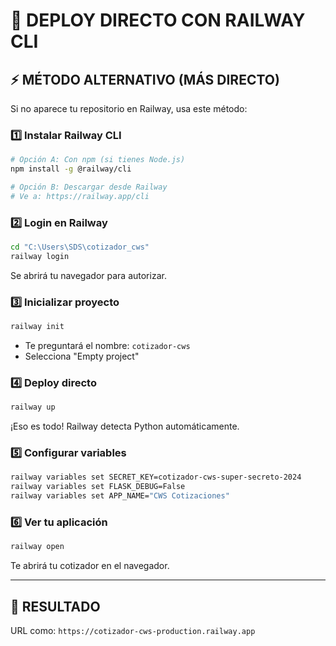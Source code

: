# 🚂 **DEPLOY DIRECTO CON RAILWAY CLI**

## ⚡ **MÉTODO ALTERNATIVO (MÁS DIRECTO)**

Si no aparece tu repositorio en Railway, usa este método:

### **1️⃣ Instalar Railway CLI**
```bash
# Opción A: Con npm (si tienes Node.js)
npm install -g @railway/cli

# Opción B: Descargar desde Railway
# Ve a: https://railway.app/cli
```

### **2️⃣ Login en Railway**
```bash
cd "C:\Users\SDS\cotizador_cws"
railway login
```
Se abrirá tu navegador para autorizar.

### **3️⃣ Inicializar proyecto**
```bash
railway init
```
- Te preguntará el nombre: `cotizador-cws`
- Selecciona "Empty project"

### **4️⃣ Deploy directo**
```bash
railway up
```
¡Eso es todo! Railway detecta Python automáticamente.

### **5️⃣ Configurar variables**
```bash
railway variables set SECRET_KEY=cotizador-cws-super-secreto-2024
railway variables set FLASK_DEBUG=False
railway variables set APP_NAME="CWS Cotizaciones"
```

### **6️⃣ Ver tu aplicación**
```bash
railway open
```
Te abrirá tu cotizador en el navegador.

---

## 🎉 **RESULTADO**
URL como: `https://cotizador-cws-production.railway.app`